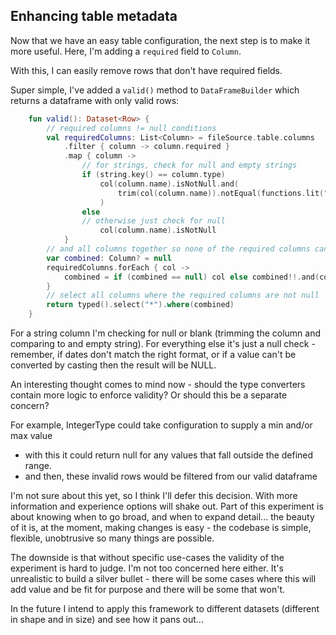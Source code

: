 Enhancing table metadata
-

Now that we have an easy table configuration, the next step is to make it more useful. Here, I'm adding a `required` field to `Column`. 

With this, I can easily remove rows that don't have required fields. 

Super simple, I've added a `valid()` method to `DataFrameBuilder` which returns a dataframe with only valid rows:

```kotlin
    fun valid(): Dataset<Row> {
        // required columns != null conditions
        val requiredColumns: List<Column> = fileSource.table.columns
            .filter { column -> column.required }
            .map { column ->
                // for strings, check for null and empty strings
                if (string.key() == column.type)
                    col(column.name).isNotNull.and(
                        trim(col(column.name)).notEqual(functions.lit(""))
                    )
                else
                // otherwise just check for null
                    col(column.name).isNotNull
            }
        // and all columns together so none of the required columns can be null
        var combined: Column? = null
        requiredColumns.forEach { col ->
            combined = if (combined == null) col else combined!!.and(col)
        }
        // select all columns where the required columns are not null
        return typed().select("*").where(combined)
    }
```

For a string column I'm checking for null or blank (trimming the column and comparing to and empty string). For everything else it's just a null check - remember, if dates don't match the right format, or if a value can't be converted by casting then the result will be NULL.

An interesting thought comes to mind now - should the type converters contain more logic to enforce validity? Or should this be a separate concern?

For example, IntegerType could take configuration to supply a min and/or max value
- with this it could return null for any values that fall outside the defined range. 
- and then, these invalid rows would be filtered from our valid dataframe

I'm not sure about this yet, so I think I'll defer this decision. With more information and experience options will shake out. Part of this experiment is about knowing when to go broad, and when to expand detail... the beauty of it is, at the moment, making changes is easy - the codebase is simple, flexible, unobtrusive so many things are possible.

The downside is that without specific use-cases the validity of the experiment is hard to judge. I'm not too concerned here either. It's unrealistic to build a silver bullet - there will be some cases where this will add value and be fit for purpose and there will be some that won't. 

In the future I intend to apply this framework to different datasets (different in shape and in size) and see how it pans out... 